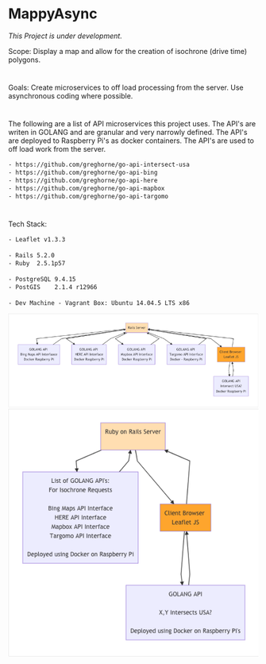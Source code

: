 # MappyAsync

*This Project is under development.*

Scope:  Display a map and allow for the creation of isochrone (drive time) polygons.
#
Goals:  Create microservices to off load processing from the server.  Use asynchronous coding where possible.
#
The following are a list of API microservices this project uses.  The API's are writen in GOLANG and are granular and very narrowly defined.  The API's are deployed to Raspberry Pi's as docker containers.  The API's are used to off load work from the server.
    
    - https://github.com/greghorne/go-api-intersect-usa
    - https://github.com/greghorne/go-api-bing
    - https://github.com/greghorne/go-api-here
    - https://github.com/greghorne/go-api-mapbox
    - https://github.com/greghorne/go-api-targomo

#

Tech Stack:

	- Leaflet v1.3.3

    - Rails 5.2.0
    - Ruby  2.5.1p57

    - PostgreSQL 9.4.15
    - PostGIS    2.1.4 r12966

    - Dev Machine - Vagrant Box: Ubuntu 14.04.5 LTS x86


<img src="./diagram.png">
<img src="./diagram2.png">